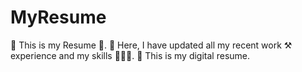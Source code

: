 # MyResume
🎯 This is my Resume 📝.
🎯 Here, I have updated all my recent work ⚒ experience and my skills 🤹🏻‍♀️.
🏹 This is my digital resume.
